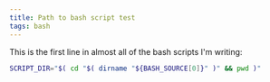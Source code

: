 ```yaml
---
title: Path to bash script test
tags: bash
---
```


This is the first line in almost all of the bash scripts I'm writing:
```bash
SCRIPT_DIR="$( cd "$( dirname "${BASH_SOURCE[0]}" )" && pwd )"
```

